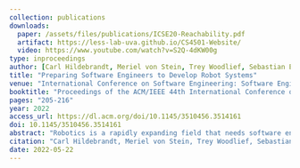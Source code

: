 ```yaml
---
collection: publications
downloads:
  paper: /assets/files/publications/ICSE20-Reachability.pdf
  artifact: https://less-lab-uva.github.io/CS4501-Website/
  video: https://www.youtube.com/watch?v=S2Q-4dKW00g
type: inproceedings
author: [Carl Hildebrandt, Meriel von Stein, Trey Woodlief, Sebastian Elbaum]
title: "Preparing Software Engineers to Develop Robot Systems"
venue: "International Conference on Software Engineering: Software Engineering Education and Training Track (ICSE-SEET)"
booktitle: "Proceedings of the ACM/IEEE 44th International Conference on Software Engineering: Software Engineering Education and Training (ICSE-SEET)"
pages: "205-216"
year: 2022
access_url: https://dl.acm.org/doi/10.1145/3510456.3514161
doi: 10.1145/3510456.3514161
abstract: "Robotics is a rapidly expanding field that needs software engineers. Most of our undergraduates, however, are not equipped to manage the unique challenges associated with the development of software for modern robots. In this work we introduce a course we have designed and delivered to better prepare students to develop software for robot systems. The course is unique in that: 1) it emphasizes the distinctive challenges of software development for robots paired with the software engineering techniques that may help manage those challenges, 2) it provides many opportunities for experiential learning across the robotics and software engineering interface, and 3) it lowers the barriers for learning how to build such systems. We describe the principles and innovations of the course, its content and delivery, and finish with the lessons we have learned."
citation: "Carl Hildebrandt, Meriel von Stein, Trey Woodlief, Sebastian Elbaum. 2022. Preparing Software Engineers to Develop Robot Systems. In <i>Proceedings of the ACM/IEEE 44th International Conference on Software Engineering: Software Engineering Education and Training. (ICSE-SEET)</i>. 205-216. https://doi.org/10.1145/3510456.3514161"
date: 2022-05-22
---
```



